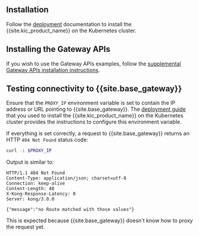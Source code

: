 ## Installation

Follow the [deployment](/kubernetes-ingress-controller/{{page.kong_version}}/deployment/overview/) documentation to install the {{site.kic_product_name}} on the Kubernetes cluster.

## Installing the Gateway APIs

If you wish to use the Gateway APIs examples, follow the [supplemental
Gateway APIs installation instructions](/kubernetes-ingress-controller/{{page.kong_version}}/deployment/install-gateway-apis).

## Testing connectivity to {{site.base_gateway}}

Ensure that the `PROXY_IP` environment variable is
set to contain the IP address or URL pointing to {{site.base_gateway}}.
The [deployment guide](/kubernetes-ingress-controller/{{page.kong_version}}/deployment/overview) that you used to install the {{site.kic_product_name}} on the Kubernetes cluster provides the instructions to configure this environment variable.

If everything is set correctly, a request to {{site.base_gateway}} returns
an HTTP `404 Not Found` status code:

```bash
curl -i $PROXY_IP
```
Output is similar to:
```text
HTTP/1.1 404 Not Found
Content-Type: application/json; charset=utf-8
Connection: keep-alive
Content-Length: 48
X-Kong-Response-Latency: 0
Server: kong/3.0.0

{"message":"no Route matched with those values"}
```

This is expected because {{site.base_gateway}} doesn't know how to proxy the request yet.
